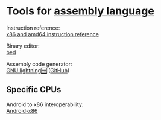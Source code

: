 
# Tools for [assembly language](https://trendless.tech/assembly/)

Instruction reference:  
[x86 and amd64 instruction reference](https://www.felixcloutier.com/x86/)

Binary editor:  
[bed](https://github.com/itchyny/bed)

Assembly code generator:  
[GNU lightning🆓](https://www.gnu.org/software/lightning/) ([GitHub](https://git.savannah.gnu.org/cgit/lightning.git))

## Specific CPUs

Android to x86 interoperability:  
[Android-x86](https://www.android-x86.org/)
